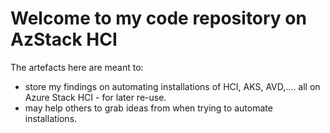 # Welcome to my code repository on AzStack HCI

The artefacts here are meant to:
- store my findings on automating installations of HCI, AKS, AVD,.... all on Azure Stack HCI - for later re-use.
- may help  others to grab ideas from when trying to automate installations.